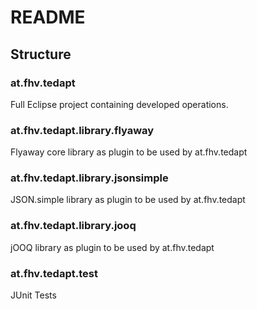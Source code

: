 # README #

## Structure ##

### at.fhv.tedapt ###
Full Eclipse project containing developed operations.

### at.fhv.tedapt.library.flyaway ###
Flyaway core library as plugin to be used by at.fhv.tedapt

### at.fhv.tedapt.library.jsonsimple ###
JSON.simple library as plugin to be used by at.fhv.tedapt

### at.fhv.tedapt.library.jooq ###
jOOQ library as plugin to be used by at.fhv.tedapt

### at.fhv.tedapt.test ###
JUnit Tests